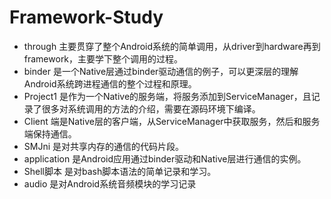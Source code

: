 # Framework-Study

- through 主要贯穿了整个Android系统的简单调用，从driver到hardware再到framework，主要学下整个调用的过程。
- binder 是一个Native层通过binder驱动通信的例子，可以更深层的理解Android系统跨进程通信的整个过程和原理。
- Project1 是作为一个Native的服务端，将服务添加到ServiceManager，且记录了很多对系统调用的方法的介绍，需要在源码环境下编译。
- Client 端是Native层的客户端，从ServiceManager中获取服务，然后和服务端保持通信。
- SMJni 是对共享内存的通信的代码片段。
- application 是Android应用通过binder驱动和Native层进行通信的实例。
- Shell脚本 是对bash脚本语法的简单记录和学习。
- audio 是对Android系统音频模块的学习记录